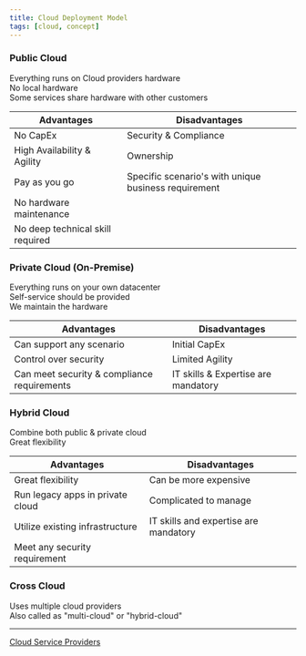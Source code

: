 ```yaml
---
title: Cloud Deployment Model
tags: [cloud, concept]
---
```


### Public Cloud

Everything runs on Cloud providers hardware  
No local hardware  
Some services share hardware with other customers

|Advantages|Disadvantages|
|----------|-------------|
|No CapEx|Security & Compliance|
|High Availability & Agility|Ownership|
|Pay as you go|Specific scenario's with unique business requirement|
|No hardware maintenance||
|No deep technical skill required||

### Private Cloud (On-Premise)

Everything runs on your own datacenter  
Self-service should be provided  
We maintain the hardware

|Advantages|Disadvantages|
|----------|-------------|
|Can support any scenario|Initial CapEx|
|Control over security|Limited Agility|
|Can meet security & compliance requirements|IT skills & Expertise are mandatory|

### Hybrid Cloud

Combine both public & private cloud  
Great flexibility

|Advantages|Disadvantages|
|----------|-------------|
|Great flexibility|Can be more expensive|
|Run legacy apps in private cloud|Complicated to manage|
|Utilize existing infrastructure|IT skills and expertise are mandatory|
|Meet any security requirement||

### Cross Cloud

Uses multiple cloud providers  
Also called as "multi-cloud" or "hybrid-cloud"

---

[Cloud Service Providers](../Cloud%20Service%20Providers.md)
